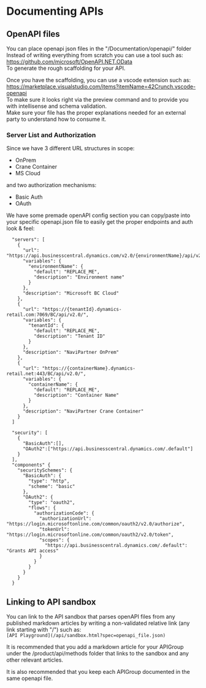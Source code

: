 # Documenting APIs

## OpenAPI files
You can place openapi json files in the "/Documentation/openapi/" folder  
Instead of writing everything from scratch you can use a tool such as:  
https://github.com/microsoft/OpenAPI.NET.OData  
To generate the rough scaffolding for your API.

Once you have the scaffolding, you can use a vscode extension such as:  
https://marketplace.visualstudio.com/items?itemName=42Crunch.vscode-openapi  
To make sure it looks right via the preview command and to provide you with intellisense and schema validation.  
Make sure your file has the proper explanations needed for an external party to understand how to consume it.

### Server List and Authorization

Since we have 3 different URL structures in scope:
* OnPrem
* Crane Container
* MS Cloud

and two authorization mechanisms:
* Basic Auth
* OAuth

We have some premade openAPI config section you can copy/paste into your specific openapi.json file to easily get the proper endpoints and auth look & feel:

```
  "servers": [
    {
      "url": "https://api.businesscentral.dynamics.com/v2.0/{environmentName}/api/v2.0/",
      "variables": {
        "environmentName": {
          "default": "REPLACE_ME",
          "description": "Environment name"
        }
      },
      "description": "Microsoft BC Cloud"
    },
    {
      "url": "https://{tenantId}.dynamics-retail.com:7069/BC/api/v2.0/",
      "variables": {
        "tenantId": {
          "default": "REPLACE_ME",
          "description": "Tenant ID"
        }
      },
      "description": "NaviPartner OnPrem"
    },
    {
      "url": "https://{containerName}.dynamics-retail.net:443/BC/api/v2.0/",
      "variables": {
        "containerName": {
          "default": "REPLACE_ME",
          "description": "Container Name"
        }
      },
      "description": "NaviPartner Crane Container"
    }   
  ]
```


```
  "security": [
    {
      "BasicAuth":[],
      "OAuth2":["https://api.businesscentral.dynamics.com/.default"]
    }
  ],
  "components" {
    "securitySchemes": {
      "BasicAuth": {
        "type": "http",
        "scheme": "basic"
      },
      "OAuth2": {
        "type": "oauth2",
        "flows": {
          "authorizationCode": {
            "authorizationUrl": "https://login.microsoftonline.com/common/oauth2/v2.0/authorize",
            "tokenUrl": "https://login.microsoftonline.com/common/oauth2/v2.0/token",
            "scopes": {
              "https://api.businesscentral.dynamics.com/.default": "Grants API access"
            }
          }
        }
      }
    }
  }
```


## Linking to API sandbox
You can link to the API sandbox that parses openAPI files from any published markdown articles by writing a non-validated relative link (any link starting with "/") such as:  
``
[API Playground](/api/sandbox.html?spec=openapi_file.json)
``

It is recommended that you add a markdown article for your APIGroup under the /product/api/methods folder that links to the sandbox and any other relevant articles.

It is also recommended that you keep each APIGroup documented in the same openapi file.


